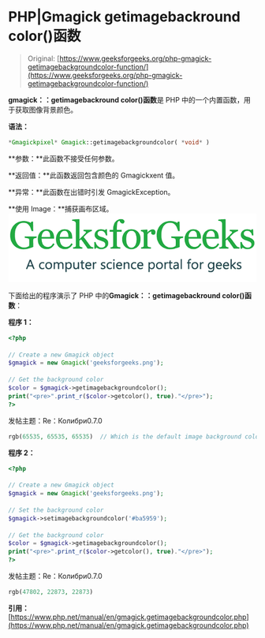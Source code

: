 # PHP|Gmagick getimagebackround color()函数

> Original: [https://www.geeksforgeeks.org/php-gmagick-getimagebackgroundcolor-function/](https://www.geeksforgeeks.org/php-gmagick-getimagebackgroundcolor-function/)

**gmagick：：getimagebackround color()函数**是 PHP 中的一个内置函数，用于获取图像背景颜色。

**语法：**

```php
*Gmagickpixel* Gmagick::getimagebackgroundcolor( *void* )
```

**参数：**此函数不接受任何参数。

**返回值：**此函数返回包含颜色的 Gmagickxent 值。

**异常：**此函数在出错时引发 GmagickException。

**使用 Image：**捕获画布区域。
![](img/07c99ec29e7a50fc3ea91a9d4a8d2f31.png)

下面给出的程序演示了 PHP 中的**Gmagick：：getimagebackround color()函数**：

**程序 1：**

```php
<?php

// Create a new Gmagick object
$gmagick = new Gmagick('geeksforgeeks.png');

// Get the background color
$color = $gmagick->getimagebackgroundcolor();
print("<pre>".print_r($color->getcolor(), true)."</pre>");
?>  
```

发帖主题：Re：Колибри0.7.0

```php
rgb(65535, 65535, 65535)  // Which is the default image background color.
```

**程序 2：**

```php
<?php

// Create a new Gmagick object
$gmagick = new Gmagick('geeksforgeeks.png');

// Set the background color
$gmagick->setimagebackgroundcolor('#ba5959');

// Get the background color
$color = $gmagick->getimagebackgroundcolor();
print("<pre>".print_r($color->getcolor(), true)."</pre>");
?>
```

发帖主题：Re：Колибри0.7.0

```php
rgb(47802, 22873, 22873)
```

**引用：**[https://www.php.net/manual/en/gmagick.getimagebackgroundcolor.php](https://www.php.net/manual/en/gmagick.getimagebackgroundcolor.php)